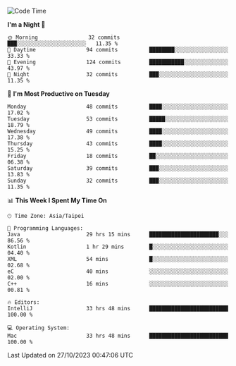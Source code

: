 <!--START_SECTION:waka-->
![Code Time](http://img.shields.io/badge/Code%20Time-580%20hrs%203%20mins-blue)

**I'm a Night 🦉** 

```text
🌞 Morning                32 commits          ███░░░░░░░░░░░░░░░░░░░░░░   11.35 % 
🌆 Daytime                94 commits          ████████░░░░░░░░░░░░░░░░░   33.33 % 
🌃 Evening                124 commits         ███████████░░░░░░░░░░░░░░   43.97 % 
🌙 Night                  32 commits          ███░░░░░░░░░░░░░░░░░░░░░░   11.35 % 
```
📅 **I'm Most Productive on Tuesday** 

```text
Monday                   48 commits          ████░░░░░░░░░░░░░░░░░░░░░   17.02 % 
Tuesday                  53 commits          █████░░░░░░░░░░░░░░░░░░░░   18.79 % 
Wednesday                49 commits          ████░░░░░░░░░░░░░░░░░░░░░   17.38 % 
Thursday                 43 commits          ████░░░░░░░░░░░░░░░░░░░░░   15.25 % 
Friday                   18 commits          ██░░░░░░░░░░░░░░░░░░░░░░░   06.38 % 
Saturday                 39 commits          ███░░░░░░░░░░░░░░░░░░░░░░   13.83 % 
Sunday                   32 commits          ███░░░░░░░░░░░░░░░░░░░░░░   11.35 % 
```


📊 **This Week I Spent My Time On** 

```text
🕑︎ Time Zone: Asia/Taipei

💬 Programming Languages: 
Java                     29 hrs 15 mins      ██████████████████████░░░   86.56 % 
Kotlin                   1 hr 29 mins        █░░░░░░░░░░░░░░░░░░░░░░░░   04.40 % 
XML                      54 mins             █░░░░░░░░░░░░░░░░░░░░░░░░   02.68 % 
eC                       40 mins             ░░░░░░░░░░░░░░░░░░░░░░░░░   02.00 % 
C++                      16 mins             ░░░░░░░░░░░░░░░░░░░░░░░░░   00.81 % 

🔥 Editors: 
IntelliJ                 33 hrs 48 mins      █████████████████████████   100.00 % 

💻 Operating System: 
Mac                      33 hrs 48 mins      █████████████████████████   100.00 % 
```


 Last Updated on 27/10/2023 00:47:06 UTC
<!--END_SECTION:waka-->
